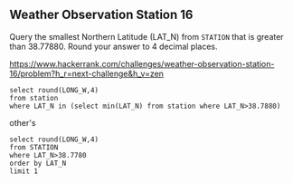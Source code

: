 ## Weather Observation Station 16

Query the smallest Northern Latitude (LAT_N) from `STATION` that is greater than 38.77880. Round your answer to 4 decimal places.

https://www.hackerrank.com/challenges/weather-observation-station-16/problem?h_r=next-challenge&h_v=zen


```mysql
select round(LONG_W,4)
from station 
where LAT_N in (select min(LAT_N) from station where LAT_N>38.7880)
```

other's
```mysql
select round(LONG_W,4) 
from STATION 
where LAT_N>38.7780 
order by LAT_N 
limit 1
```
